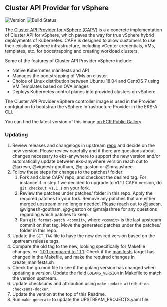 ## **Cluster API Provider for vSphere**
![Version](https://img.shields.io/badge/version-v1.1.1-blue)
![Build Status](https://codebuild.us-west-2.amazonaws.com/badges?uuid=eyJlbmNyeXB0ZWREYXRhIjoiYm85WnJ4aDc2ZXhhVUxOWHJuUFJwN3FlQmE2L1Q4b2ZzNG91OVpjNVNGM1ZvbVBEUUM2bkdER3N5eVNrWTBKS2VSSW9Oa051aFVWS1dzVVlTOHBBZ0NRPSIsIml2UGFyYW1ldGVyU3BlYyI6IlEwOWNtd0llNXdjUGRvQWkiLCJtYXRlcmlhbFNldFNlcmlhbCI6MX0%3D&branch=main)

The [Cluster API Provider for vSphere (CAPV)](https://github.com/kubernetes-sigs/cluster-api-provider-vsphere) is a a concrete implementation of Cluster API for vSphere, which paves the way for true vSphere hybrid deployments of Kubernetes. CAPV is designed to allow customers to use their existing vSphere infrastructure, including vCenter credentials, VMs, templates, etc. for bootstrapping and creating workload clusters.

Some of the features of Cluster API Provider vSphere include:
* Native Kubernetes manifests and API
* Manages the bootstrapping of VMs on cluster.
* Choice of Linux distribution between Ubuntu 18.04 and CentOS 7 using VM Templates based on OVA images
* Deploys Kubernetes control planes into provided clusters on vSphere.

The Cluster API Provider vSphere controller image is used in the Provider confgiration to bootstrap the vSphere Infrastructure Provider in the EKS-A CLI.

You can find the latest version of this image [on ECR Public Gallery](https://gallery.ecr.aws/eks-anywhere/kubernetes-sigs/cluster-api-provider-vsphere/release/manager).

### Updating

1. Review releases and changelogs in upstream [repo](https://github.com/kubernetes-sigs/cluster-api-provider-vsphere) and decide on the new version.
   Please review carefully and if there are questions about changes necessary to eks-anywhere to support the new version
   and/or automatically update between eks-anywhere version reach out to @jaxesn, @vignesh-goutham, @g-gaston or @mrajashree.
1. Follow these steps for changes to the patches/ folder:
   1. Fork and clone CAPV repo, and checkout the desired tag. For instance if in step 1 we decided to upgrade to v1.1.1 CAPV version, do `git checkout v1.1.1`
   on your fork.
   1. Review the patches under patches/ folder in this repo. Apply the required patches to your fork. Remove any patches that are either
   merged upstream or no longer needed. Please reach out to @jaxesn, @vignesh-goutham, @g-gaston or @mrajashree for any questions regarding which patches to keep.
   1. Run `git format-patch <commit>`, where `<commit>` is the last upstream commit on that tag. Move the generated patches under the patches/ folder in this repo.
1. Update the `GIT_TAG` file to have the new desired version based on the upstream release tags.
1. Compare the old tag to the new, looking specifically for Makefile changes.
   ex: [1.0.1 compared to 1.1.1](https://github.com/kubernetes-sigs/provider-vsphere/compare/v1.0.1...v1.1.1). Check if the [manifests](https://github.com/kubernetes-sigs/cluster-api-provider-vsphere/blob/v1.1.1/Makefile#L284)
   target has changed in the Makefile, and make the required changes in create_manifests.sh
1. Check the go.mod file to see if the golang version has changed when updating a version. Update the field `GOLANG_VERSION` in
   Makefile to match the version upstream.
1. Update checksums and attribution using `make update-attribution-checksums-docker`.
1. Update the version at the top of this Readme.
1. Run `make generate` to update the UPSTREAM_PROJECTS.yaml file.
